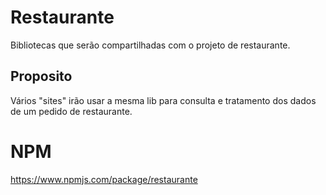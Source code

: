 # Restaurante

Bibliotecas que serão compartilhadas com o projeto de restaurante.

## Proposito

Vários "sites" irão usar a mesma lib para consulta e tratamento dos dados de um pedido de restaurante.



# NPM

https://www.npmjs.com/package/restaurante
